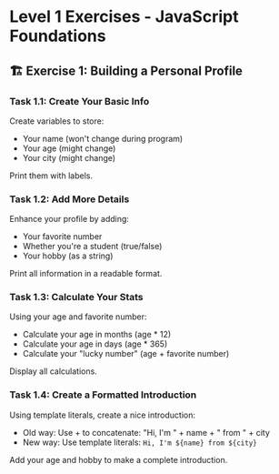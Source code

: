 # Level 1 Exercises - JavaScript Foundations

## 🏗️ Exercise 1: Building a Personal Profile

### Task 1.1: Create Your Basic Info
Create variables to store:
- Your name (won't change during program)
- Your age (might change)
- Your city (might change)

Print them with labels.

### Task 1.2: Add More Details
Enhance your profile by adding:
- Your favorite number
- Whether you're a student (true/false)
- Your hobby (as a string)

Print all information in a readable format.

### Task 1.3: Calculate Your Stats
Using your age and favorite number:
- Calculate your age in months (age * 12)
- Calculate your age in days (age * 365)
- Calculate your "lucky number" (age + favorite number)

Display all calculations.

### Task 1.4: Create a Formatted Introduction
Using template literals, create a nice introduction:
- Old way: Use + to concatenate: "Hi, I'm " + name + " from " + city
- New way: Use template literals: `Hi, I'm ${name} from ${city}`

Add your age and hobby to make a complete introduction.
